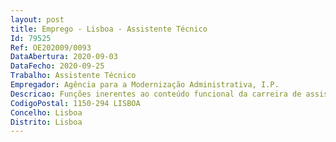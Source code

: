 ```yaml
--- 
layout: post
title: Emprego - Lisboa - Assistente Técnico
Id: 79525
Ref: OE202009/0093
DataAbertura: 2020-09-03
DataFecho: 2020-09-25
Trabalho: Assistente Técnico
Empregador: Agência para a Modernização Administrativa, I.P.
Descricao: Funções inerentes ao conteúdo funcional da carreira de assistente técnico no âmbito das competências do Gabinete Jurídico e da Divisão de Contratação Pública, preferencialmente   Expediente   Arquivo   Organização de pastas   Carregamento de procedimentos de contratação pública nas plataformas eletrónicas com especial enfoque na Acingov e Vortal.Biz   Preenchimento dos formulários do Diário da República referente a Concursos Públicos nacionais e internacionais   Publicação dos contratos no portal Base.Gov   Organização e instrução dos processos para as unidades orgânicas e para o Tribunal de contas sempre que necessário.  Outras funções que se revelem necessárias no âmbito das competências do Gabinete Jurídico e Divisão de Contratação Pública.
CodigoPostal: 1150-294 LISBOA
Concelho: Lisboa
Distrito: Lisboa
--- 
```

